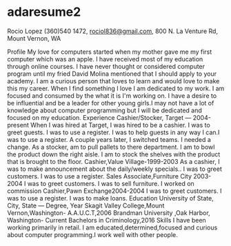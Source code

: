 # adaresume2
Rocio Lopez (360)540 1472, rociol836@gmail.com, 800 N. La Venture Rd, Mount Vernon, WA

Profile My love for computers started when my mother gave me my first computer which was an apple. I have received most of my education through online courses. I have never thought or considered computer program until my fried David Molina mentioned that I should apply to your academy. I am a curious person that loves to learn and would love to make this my career. When I find something I love I am dedicated to my work. I am focused and consumed by the what it is I'm working on. I have a desire to be influential and be a leader for other young girls.I may not have a lot of knowledge about computer programming but I will be dedicated and focused on my education. Experience Cashier/Stocker, Target — 2004-present When I was hired at Target, I was hired to be a cashier. I was to greet guests. I was to use a register. I was to help guests in any way I can.I was to use a register. A couple years later, I switched teams. I needed a change. As a stocker, am to pull pallets to there department. I am to bowl the product down the right aisle. I am to stock the shelves with the product that is brought to the floor. Cashier,Value Village-1999-2003 As a cashier, I was to make announcement about the daily/weekly specials.. I was to greet customers. I was to use a register. Sales Associate,Furniture City 2003-2004 I was to greet customers. I was to sell furniture. I worked on commission
Cashier,Pawn Exchange2004-2004 I was to greet customers. I was to use a register. I was to make loans. Education University of State, City, State — Degree, Year Skagit Valley College,Mount Vernon,Washington- A.A.U.C.T,2006 Brandman University ,Oak Harbor, Washington- Current Bachelors in Criminology,2016 Skills I have been working primarily in retail. I am educated,determined,focused and curious about computer programming.I work well with other people.

